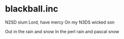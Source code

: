 # blackball.inc
N2SD slum Lord, have mercy On my N3DS wicked son

Out in the rain and snow
In the perl rain and pascal snow
